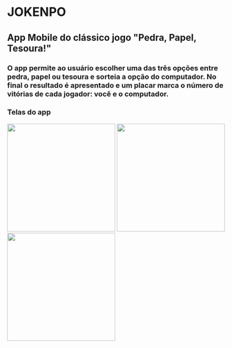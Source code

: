 # JOKENPO

## App Mobile do clássico jogo "Pedra, Papel, Tesoura!"

### O app permite ao usuário escolher uma das três opções entre pedra, papel ou tesoura e sorteia a opção do computador. No final o resultado é apresentado e um placar marca o número de vitórias de cada jogador: você e o computador.

### Telas do app

<img src="https://github.com/ClebertJR/pedra-papel-tesoura-flutter-app/assets/95129252/ddacaff5-60c7-43c4-968a-3144f27786f4" width="250px"/>
<img src="https://github.com/ClebertJR/pedra-papel-tesoura-flutter-app/assets/95129252/7984a010-ec52-446d-80de-49bff812f723" width="250px"/>
<img src="https://github.com/ClebertJR/pedra-papel-tesoura-flutter-app/assets/95129252/6f5946c1-cb04-4e91-895b-4eb5ec168b42" width="250px"/>
